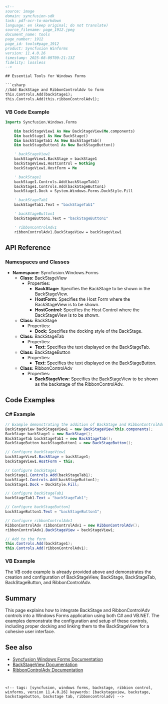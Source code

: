 ```html
<!-- 
source: image
domain: syncfusion-sdk
task: pdf-ocr-to-markdown
language: en (keep original; do not translate)
source_filename: page_1912.jpeg
document_name: tools
page_number: 1912
page_id: tools#page_1912
product: Syncfusion Winforms
version: 11.4.0.26
timestamp: 2025-08-09T09:21:13Z
fidelity: lossless
-->

## Essential Tools for Windows Forms

```csharp
//Add BackStage and RibbonControlAdv to form
this.Controls.Add(backStage1);
this.Controls.Add(this.ribbonControlAdv1);
```

### VB Code Example

```vb
Imports Syncfusion.Windows.Forms

    Dim backStageView1 As New BackStageView(Me.components)
    Dim backStage1 As New BackStage()
    Dim backStageTab1 As New BackStageTab()
    Dim backStageButton1 As New BackStageButton()

    ' backStageView1
    backStageView1.BackStage = backStage1
    backStageView1.HostControl = Nothing
    backStageView1.HostForm = Me

    ' backStage1
    backStage1.Controls.Add(backStageTab1)
    backStage1.Controls.Add(backStageButton1)
    backStage1.Dock = System.Windows.Forms.DockStyle.Fill

    ' backStageTab1
    backStageTab1.Text = "backStageTab1"

    ' backStageButton1
    backStageButton1.Text = "backStageButton1"

    ' ribbonControlAdv1
    ribbonControlAdv1.BackStageView = backStageView1
```

## API Reference

### Namespaces and Classes
- **Namespace:** Syncfusion.Windows.Forms
  - **Class:** BackStageView
    - Properties:
      - **BackStage:** Specifies the BackStage to be shown in the BackStageView.
      - **HostForm:** Specifies the Host Form where the BackStageView is to be shown.
      - **HostControl:** Specifies the Host Control where the BackStageView is to be shown.
  - **Class:** BackStage
    - Properties:
      - **Dock:** Specifies the docking style of the BackStage.
  - **Class:** BackStageTab
    - Properties:
      - **Text:** Specifies the text displayed on the BackStageTab.
  - **Class:** BackStageButton
    - Properties:
      - **Text:** Specifies the text displayed on the BackStageButton.
  - **Class:** RibbonControlAdv
    - Properties:
      - **BackStageView:** Specifies the BackStageView to be shown as the backstage of the RibbonControlAdv.

## Code Examples

### C# Example

```csharp
// Example demonstrating the addition of BackStage and RibbonControlAdv controls to a form.
BackStageView backStageView1 = new BackStageView(this.components);
BackStage backStage1 = new BackStage();
BackStageTab backStageTab1 = new BackStageTab();
BackStageButton backStageButton1 = new BackStageButton();

// Configure backStageView1
backStageView1.BackStage = backStage1;
backStageView1.HostForm = this;

// Configure backStage1
backStage1.Controls.Add(backStageTab1);
backStage1.Controls.Add(backStageButton1);
backStage1.Dock = DockStyle.Fill;

// Configure backStageTab1
backStageTab1.Text = "backStageTab1";

// Configure backStageButton1
backStageButton1.Text = "backStageButton1";

// Configure ribbonControlAdv1
RibbonControlAdv ribbonControlAdv1 = new RibbonControlAdv();
ribbonControlAdv1.BackStageView = backStageView1;

// Add to the form
this.Controls.Add(backStage1);
this.Controls.Add(ribbonControlAdv1);
```

### VB Example

The VB code example is already provided above and demonstrates the creation and configuration of BackStageView, BackStage, BackStageTab, BackStageButton, and RibbonControlAdv.

## Summary

This page explains how to integrate BackStage and RibbonControlAdv controls into a Windows Forms application using both C# and VB.NET. The examples demonstrate the configuration and setup of these controls, including proper docking and linking them to the BackStageView for a cohesive user interface.

## See also
- [Syncfusion Windows Forms Documentation](https://help.syncfusion.com/windowsforms/)
- [BackStageView Documentation](https://help.syncfusion.com/windowsforms/backstageview)
- [RibbonControlAdv Documentation](https://help.syncfusion.com/windowsforms/ribboncontrol)
```


<!-- tags: [syncfusion, windows forms, backstage, ribbion control, winforms, version 11.4.0.26] keywords: [backstageview, backstage, backstagebutton, backstage tab, ribboncontroladv] -->
```